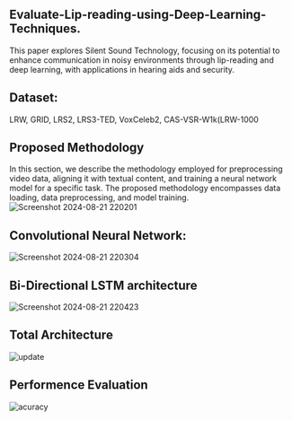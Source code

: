 ## Evaluate-Lip-reading-using-Deep-Learning-Techniques.
This paper explores Silent Sound Technology, focusing on its potential to enhance communication in noisy environments through lip-reading and deep learning, with applications in hearing aids and security.

## Dataset:
LRW, GRID, LRS2, LRS3-TED, VoxCeleb2, CAS-VSR-W1k(LRW-1000

## Proposed Methodology
In this section, we describe the methodology employed for preprocessing video data,
aligning it with textual content, and training a neural network model for a specific
task. The proposed methodology encompasses data loading, data preprocessing, and
model training.
![Screenshot 2024-08-21 220201](https://github.com/user-attachments/assets/1c1f007b-1e43-403d-86ba-867477ea096d)
## Convolutional Neural Network:
![Screenshot 2024-08-21 220304](https://github.com/user-attachments/assets/2eb27458-5fa5-4d4a-b3e4-1da380a150d1)

## Bi-Directional LSTM architecture
![Screenshot 2024-08-21 220423](https://github.com/user-attachments/assets/83b493c3-d91a-4699-91e8-c18532958f18)

## Total Architecture
![update](https://github.com/user-attachments/assets/b12774e1-eb09-4e14-b720-dae62bc78189)

## Performence Evaluation
![acuracy](https://github.com/user-attachments/assets/2a6152a5-cce2-468e-b136-9681306b25d0)



